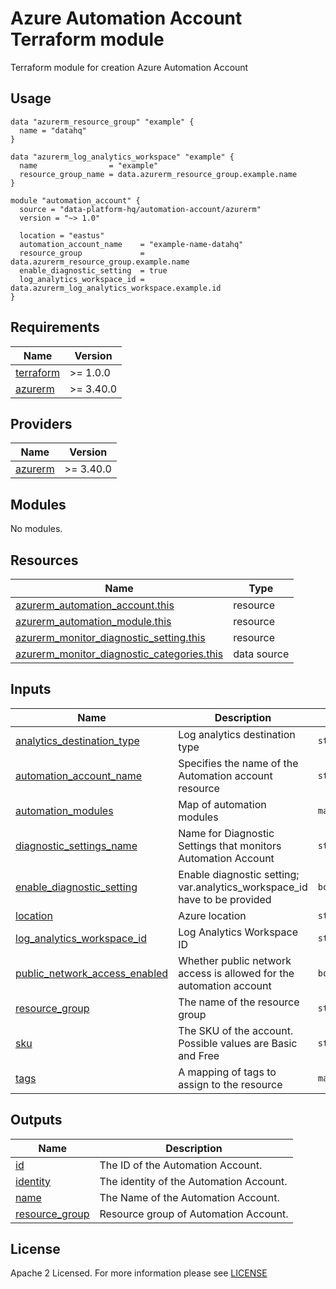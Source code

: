 # Azure Automation Account Terraform module
Terraform module for creation Azure Automation Account

## Usage

```hcl
data "azurerm_resource_group" "example" {
  name = "datahq"
}

data "azurerm_log_analytics_workspace" "example" {
  name                = "example"
  resource_group_name = data.azurerm_resource_group.example.name
}

module "automation_account" {
  source = "data-platform-hq/automation-account/azurerm"
  version = "~> 1.0"

  location = "eastus"
  automation_account_name    = "example-name-datahq"
  resource_group             = data.azurerm_resource_group.example.name
  enable_diagnostic_setting  = true
  log_analytics_workspace_id = data.azurerm_log_analytics_workspace.example.id
}
```
<!-- BEGIN_TF_DOCS -->
## Requirements

| Name | Version |
|------|---------|
| <a name="requirement_terraform"></a> [terraform](#requirement\_terraform) | >= 1.0.0 |
| <a name="requirement_azurerm"></a> [azurerm](#requirement\_azurerm) | >= 3.40.0 |

## Providers

| Name | Version |
|------|---------|
| <a name="provider_azurerm"></a> [azurerm](#provider\_azurerm) | >= 3.40.0 |

## Modules

No modules.

## Resources

| Name | Type |
|------|------|
| [azurerm_automation_account.this](https://registry.terraform.io/providers/hashicorp/azurerm/latest/docs/resources/automation_account) | resource |
| [azurerm_automation_module.this](https://registry.terraform.io/providers/hashicorp/azurerm/latest/docs/resources/automation_module) | resource |
| [azurerm_monitor_diagnostic_setting.this](https://registry.terraform.io/providers/hashicorp/azurerm/latest/docs/resources/monitor_diagnostic_setting) | resource |
| [azurerm_monitor_diagnostic_categories.this](https://registry.terraform.io/providers/hashicorp/azurerm/latest/docs/data-sources/monitor_diagnostic_categories) | data source |

## Inputs

| Name | Description | Type | Default | Required |
|------|-------------|------|---------|:--------:|
| <a name="input_analytics_destination_type"></a> [analytics\_destination\_type](#input\_analytics\_destination\_type) | Log analytics destination type | `string` | `"Dedicated"` | no |
| <a name="input_automation_account_name"></a> [automation\_account\_name](#input\_automation\_account\_name) | Specifies the name of the Automation account resource | `string` | `null` | no |
| <a name="input_automation_modules"></a> [automation\_modules](#input\_automation\_modules) | Map of automation modules | `map(string)` | `{}` | no |
| <a name="input_diagnostic_settings_name"></a> [diagnostic\_settings\_name](#input\_diagnostic\_settings\_name) | Name for Diagnostic Settings that monitors Automation Account | `string` | `null` | no |
| <a name="input_enable_diagnostic_setting"></a> [enable\_diagnostic\_setting](#input\_enable\_diagnostic\_setting) | Enable diagnostic setting; var.analytics\_workspace\_id have to be provided | `bool` | `false` | no |
| <a name="input_location"></a> [location](#input\_location) | Azure location | `string` | n/a | yes |
| <a name="input_log_analytics_workspace_id"></a> [log\_analytics\_workspace\_id](#input\_log\_analytics\_workspace\_id) | Log Analytics Workspace ID | `string` | `null` | no |
| <a name="input_public_network_access_enabled"></a> [public\_network\_access\_enabled](#input\_public\_network\_access\_enabled) | Whether public network access is allowed for the automation account | `bool` | `false` | no |
| <a name="input_resource_group"></a> [resource\_group](#input\_resource\_group) | The name of the resource group | `string` | n/a | yes |
| <a name="input_sku"></a> [sku](#input\_sku) | The SKU of the account. Possible values are Basic and Free | `string` | `"Basic"` | no |
| <a name="input_tags"></a> [tags](#input\_tags) | A mapping of tags to assign to the resource | `map(string)` | `{}` | no |

## Outputs

| Name | Description |
|------|-------------|
| <a name="output_id"></a> [id](#output\_id) | The ID of the Automation Account. |
| <a name="output_identity"></a> [identity](#output\_identity) | The identity of the Automation Account. |
| <a name="output_name"></a> [name](#output\_name) | The Name of the Automation Account. |
| <a name="output_resource_group"></a> [resource\_group](#output\_resource\_group) | Resource group of Automation Account. |
<!-- END_TF_DOCS -->

## License

Apache 2 Licensed. For more information please see [LICENSE](https://github.com/data-platform-hq/terraform-azurerm-automation-account/blob/main/LICENSE)
